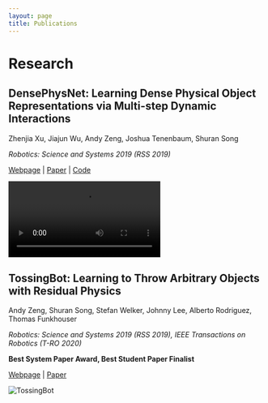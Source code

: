 ```yaml
---
layout: page
title: Publications
---
```



<main>
<head>
<style>
/* 1. Enable smooth scrolling */
html {
  scroll-behavior: smooth;
}
/* 2. Make nav sticky */
main > nav {
  position: sticky;
  top: 5rem;
  align-self: start;
}
/* 3. ScrollSpy active styles (see JS tab for activation) */
.section-nav li.active > a {
  color: #333;
  font-weight: 500;
}

/* Sidebar Navigation */
.section-nav {
  padding-left: 0;
  border-left: 1px solid #efefef;
}

.section-nav a {
  text-decoration: none;
  display: block;
  padding: .125rem 0;
  color: #ccc;
  transition: all 50ms ease-in-out; /* 💡 This small transition makes setting of the active state smooth */
}

.section-nav a:hover,
.section-nav a:focus {
  color: #666;
}

/** Poor man's reset **/
* {
  box-sizing: border-box;
  }

html, body {
  background: #fff;
}

body {
  font-family: -apple-system, BlinkMacSystemFont, "Segoe UI", "Roboto", "Oxygen", "Ubuntu", "Cantarell", "Fira Sans", "Droid Sans", "Helvetica Neue", sans-serif;
}

ul, ol {
  list-style: none;
  margin: 0;
  padding: 0;
}
li {
  margin-left: 1rem;
}

h1 {
  font-weight: 300;
}

/** page layout **/
main {
  display: grid;
  grid-template-columns: 800px 300px;
  max-width: 1500px;
  width: 90%;
  margin: 0 auto;
}

/** enlarge the sections for this demo, so that we have a long scrollable page **/
section {
  padding-bottom: 10rem;
}
</style>
</head>





  <div>

# Research

## DensePhysNet: Learning Dense Physical Object Representations via Multi-step Dynamic Interactions

Zhenjia Xu, Jiajun Wu, Andy Zeng, Joshua Tenenbaum, Shuran Song

*Robotics: Science and Systems 2019 (RSS 2019)*

[Webpage](http://www.zhenjiaxu.com/DensePhysNet/) \| [Paper](https://arxiv.org/pdf/1906.03853.pdf) \| [Code](https://github.com/zhenjia-xu/DensePhysNet-Simulation)

![DensePhysNet](assets/densephysnet.mp4)

## TossingBot: Learning to Throw Arbitrary Objects with Residual Physics

Andy Zeng, Shuran Song, Stefan Welker, Johnny Lee, Alberto Rodriguez, Thomas Funkhouser

*Robotics: Science and Systems 2019 (RSS 2019), IEEE Transactions on Robotics (T-RO 2020)*

**Best System Paper Award, Best Student Paper Finalist**

[Webpage](https://tossingbot.cs.princeton.edu/) \| [Paper](https://arxiv.org/abs/1903.11239)

![TossingBot](assets/tossing_small.jpg)
